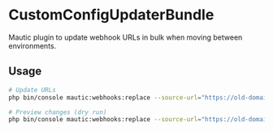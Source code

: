 # CustomConfigUpdaterBundle

Mautic plugin to update webhook URLs in bulk when moving between environments.

## Usage

```bash
# Update URLs
php bin/console mautic:webhooks:replace --source-url="https://old-domain.com" --target-url="https://new-domain.com"

# Preview changes (dry run)
php bin/console mautic:webhooks:replace --source-url="https://old-domain.com" --target-url="https://new-domain.com" --dry-run
```
